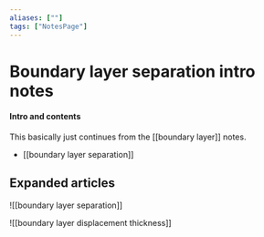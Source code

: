 ```yaml
---
aliases: [""]
tags: ["NotesPage"]
---
```


# Boundary layer separation intro notes

#### Intro and contents
This basically just continues from the [[boundary layer]] notes.
- [[boundary layer separation]]


## Expanded articles
![[boundary layer separation]]

![[boundary layer displacement thickness]]
